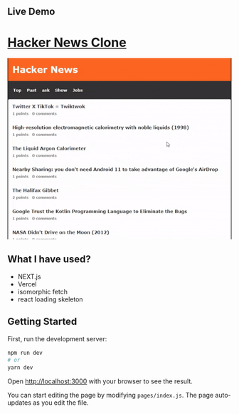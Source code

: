 ## Live Demo

# [Hacker News Clone](http://hacker-news-hack.vercel.app/)

<img src="./demo/hn.gif">


## What I have used?
- NEXT.js 
- Vercel
- isomorphic fetch
- react loading skeleton


## Getting Started

First, run the development server:

```bash
npm run dev
# or
yarn dev
```

Open [http://localhost:3000](http://localhost:3000) with your browser to see the result.

You can start editing the page by modifying `pages/index.js`. The page auto-updates as you edit the file.


